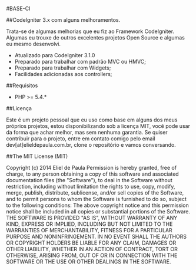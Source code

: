#BASE-CI

##CodeIgniter 3.x com alguns melhoramentos.

Trata-se de algumas melhorias que eu fiz ao Framework CodeIgniter. Algumas eu trouxe de outros excelentes projetos Open Source e algumas eu mesmo desenvolvi.

- Atualizado para CodeIgniter 3.1.0
- Preparado para trabalhar com padrão MVC ou HMVC;
- Preparado para trabalhar com Widgets;
- Facilidades adicionadas aos controllers;

##Requisitos

- PHP >= 5.4.*

##Licença

Este é um projeto pessoal que eu uso como base em alguns dos meus próprios projetos, estou disponibilizando sob a licença MIT, você pode usar da forma que achar melhor, mas sem nenhuma garantia. Se quiser contribuir para o projeto, entre em contato comigo pelo email dev[at]elieldepaula.com.br, clone o repositório e vamos conversando.

##The MIT License (MIT)

Copyright (c) 2014 Eliel de Paula
Permission is hereby granted, free of charge, to any person obtaining a copy
of this software and associated documentation files (the "Software"), to deal
in the Software without restriction, including without limitation the rights
to use, copy, modify, merge, publish, distribute, sublicense, and/or sell
copies of the Software, and to permit persons to whom the Software is
furnished to do so, subject to the following conditions:
The above copyright notice and this permission notice shall be included in all
copies or substantial portions of the Software.
THE SOFTWARE IS PROVIDED "AS IS", WITHOUT WARRANTY OF ANY KIND, EXPRESS OR
IMPLIED, INCLUDING BUT NOT LIMITED TO THE WARRANTIES OF MERCHANTABILITY,
FITNESS FOR A PARTICULAR PURPOSE AND NONINFRINGEMENT. IN NO EVENT SHALL THE
AUTHORS OR COPYRIGHT HOLDERS BE LIABLE FOR ANY CLAIM, DAMAGES OR OTHER
LIABILITY, WHETHER IN AN ACTION OF CONTRACT, TORT OR OTHERWISE, ARISING FROM,
OUT OF OR IN CONNECTION WITH THE SOFTWARE OR THE USE OR OTHER DEALINGS IN THE
SOFTWARE.